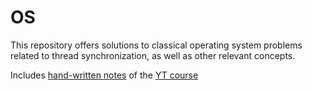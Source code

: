 # OS

This repository offers solutions to classical operating system problems related to thread synchronization, as well as other relevant concepts.

Includes [hand-written notes](https://nbviewer.org/github/kartikchauhan/OS/blob/master/OS%20notes.pdf) of the [YT course](https://youtube.com/playlist?list=PLDzeHZWIZsTr3nwuTegHLa2qlI81QweYG)
